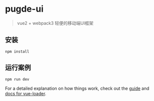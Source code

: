 # pugde-ui

> vue2 + webpack3 轻便的移动端UI框架

## 安装
```shell
npm install
```

## 运行案例
```shell
npm run dev
```


For a detailed explanation on how things work, check out the [guide](http://vuejs-templates.github.io/webpack/) and [docs for vue-loader](http://vuejs.github.io/vue-loader).
